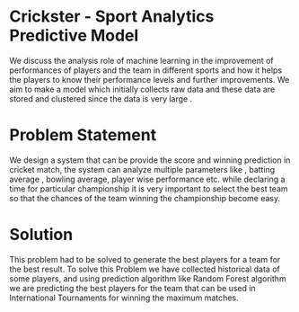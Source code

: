 # Crickster - Sport Analytics Predictive Model 

We discuss the analysis role of machine learning in the improvement of performances of players and the team in different sports and how it helps the players to know their performance levels
and further improvements. We aim to make a model which initially collects raw data and these data are stored and clustered since the data is very large .

# Problem Statement
We design a system that can be provide the score and winning prediction in cricket match, the system can analyze multiple parameters like , batting average , bowling average, 
player wise performance etc. while declaring a time for particular championship it is very important to select the best team so that 
the chances of the team winning the championship become easy. 

# Solution
This problem had to be solved to generate the best players for a team for the best result.
To solve this Problem we have collected historical data of some players, and using prediction algorithm like Random Forest algorithm we are 
predicting the best players for the team that can be used in International Tournaments for winning the maximum matches.
